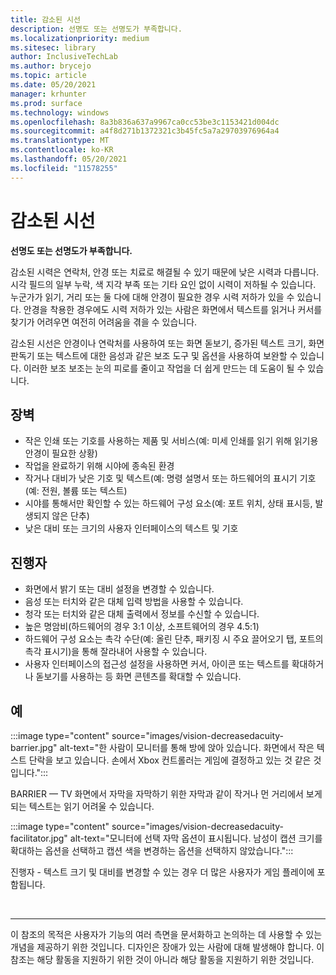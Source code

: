```yaml
---
title: 감소된 시선
description: 선명도 또는 선명도가 부족합니다.
ms.localizationpriority: medium
ms.sitesec: library
author: InclusiveTechLab
ms.author: brycejo
ms.topic: article
ms.date: 05/20/2021
manager: krhunter
ms.prod: surface
ms.technology: windows
ms.openlocfilehash: 8a3b836a637a9967ca0cc53be3c1153421d004dc
ms.sourcegitcommit: a4f8d271b1372321c3b45fc5a7a29703976964a4
ms.translationtype: MT
ms.contentlocale: ko-KR
ms.lasthandoff: 05/20/2021
ms.locfileid: "11578255"
---
```

# <a name="decreased-acuity"></a>감소된 시선

**선명도 또는 선명도가 부족합니다.**

감소된 시력은 연락처, 안경 또는 치료로 해결될 수 있기 때문에 낮은 시력과 다릅니다. 시각 필드의 일부 누락, 색 지각 부족 또는 기타 요인 없이 시력이 저하될 수 있습니다. 누군가가 읽기, 거리 또는 둘 다에 대해 안경이 필요한 경우 시력 저하가 있을 수 있습니다. 안경을 착용한 경우에도 시력 저하가 있는 사람은 화면에서 텍스트를 읽거나 커서를 찾기가 어려우면 여전히 어려움을 겪을 수 있습니다.

감소된 시선은 안경이나 연락처를 사용하여 또는 화면 돋보기, 증가된 텍스트 크기, 화면 판독기 또는 텍스트에 대한 음성과 같은 보조 도구 및 옵션을 사용하여 보완할 수 있습니다. 이러한 보조 보조는 눈의 피로를 줄이고 작업을 더 쉽게 만드는 데 도움이 될 수 있습니다.

## <a name="barriers"></a>장벽

* 작은 인쇄 또는 기호를 사용하는 제품 및 서비스(예: 미세 인쇄를 읽기 위해 읽기용 안경이 필요한 상황)
* 작업을 완료하기 위해 시야에 종속된 환경
* 작거나 대비가 낮은 기호 및 텍스트(예: 명령 설명서 또는 하드웨어의 표시기 기호(예: 전원, 볼륨 또는 텍스트)
* 시야를 통해서만 확인할 수 있는 하드웨어 구성 요소(예: 포트 위치, 상태 표시등, 발생되지 않은 단추)
* 낮은 대비 또는 크기의 사용자 인터페이스의 텍스트 및 기호


## <a name="facilitators"></a>진행자

* 화면에서 밝기 또는 대비 설정을 변경할 수 있습니다.
* 음성 또는 터치와 같은 대체 입력 방법을 사용할 수 있습니다.
* 청각 또는 터치와 같은 대체 출력에서 정보를 수신할 수 있습니다.
* 높은 명암비(하드웨어의 경우 3:1 이상, 소프트웨어의 경우 4.5:1)
* 하드웨어 구성 요소는 촉각 수단(예: 올린 단추, 패키징 시 주요 끌어오기 탭, 포트의 촉각 표시기)을 통해 잘라내어 사용할 수 있습니다.
* 사용자 인터페이스의 접근성 설정을 사용하면 커서, 아이콘 또는 텍스트를 확대하거나 돋보기를 사용하는 등 화면 콘텐츠를 확대할 수 있습니다.


## <a name="examples"></a>예

:::image type="content" source="images/vision-decreasedacuity-barrier.jpg" alt-text="한 사람이 모니터를 통해 방에 앉아 있습니다. 화면에서 작은 텍스트 단락을 보고 있습니다. 손에서 Xbox 컨트롤러는 게임에 결정하고 있는 것 같은 것입니다.":::

BARRIER — TV 화면에서 자막을 자막하기 위한 자막과 같이 작거나 먼 거리에서 보게 되는 텍스트는 읽기 어려울 수 있습니다. 

:::image type="content" source="images/vision-decreasedacuity-facilitator.jpg" alt-text="모니터에 선택 자막 옵션이 표시됩니다. 남성이 캡션 크기를 확대하는 옵션을 선택하고 캡션 색을 변경하는 옵션을 선택하지 않았습니다.":::

진행자 - 텍스트 크기 및 대비를 변경할 수 있는 경우 더 많은 사용자가 게임 플레이에 포함됩니다.


&nbsp;

[comment]: # (Footer 문)
___
이 참조의 목적은 사용자가 기능의 여러 측면을 문서화하고 논의하는 데 사용할 수 있는 개념을 제공하기 위한 것입니다. 디자인은 장애가 있는 사람에 대해 발생해야 합니다. 이 참조는 해당 활동을 지원하기 위한 것이 아니라 해당 활동을 지원하기 위한 것입니다. 